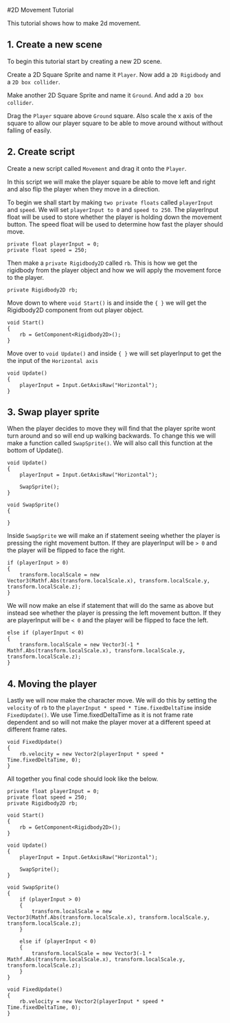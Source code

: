 #2D Movement Tutorial

This tutorial shows how to make 2d movement.

## 1. Create a new scene

To begin this tutorial start by creating a new 2D scene.

Create a 2D Square Sprite and name it `Player`. Now add a `2D Rigidbody` and a `2D box collider`.

Make another 2D Square Sprite and name it `Ground`. And add a `2D box collider`.

Drag the `Player` square above `Ground` square. Also scale the x axis of the square to allow our player square to be able to move around without without falling of easily.

## 2. Create script

Create a new script called `Movement` and drag it onto the `Player`.

In this script we will make the player square be able to move left and right and also flip the player when they move in a direction.

To begin we shall start by making `two private floats` called `playerInput` and `speed`. We will set `playerInput to 0` and `speed to 250`. The playerInput float will be used to store whether the player is holding down the movement button. The speed float will be used to determine how fast the player should move.

    private float playerInput = 0;
    private float speed = 250;

Then make a `private Rigidbody2D` called `rb`. This is how we get the rigidbody from the player object and how we will apply the movement force to the player.

    private Rigidbody2D rb;

Move down to where `void Start()` is and inside the `{ }` we will get the Rigidbody2D component from out player object.

    void Start()
    {
        rb = GetComponent<Rigidbody2D>();
    }

Move over to `void Update()` and inside `{ }` we will set playerInput to get the the input of the `Horizontal axis`

    void Update()
    {
        playerInput = Input.GetAxisRaw("Horizontal");
    }

## 3. Swap player sprite

When the player decides to move they will find that the player sprite wont turn around and so will end up walking backwards. To change this we will make a function called `SwapSprite()`. We will also call this function at the bottom of Update().

    void Update()
    {
        playerInput = Input.GetAxisRaw("Horizontal");

        SwapSprite();
    }

    void SwapSprite()
    {

    }

Inside `SwapSprite` we will make an if statement seeing whether the player is pressing the right movement button. If they are playerInput will be `> 0` and the player will be flipped to face the right.

    if (playerInput > 0)
    {
        transform.localScale = new Vector3(Mathf.Abs(transform.localScale.x), transform.localScale.y, transform.localScale.z);
    }

We will now make an else if statement that will do the same as above but instead see whether the player is pressing the left movement button. If they are playerInput will be `< 0` and the player will be flipped to face the left.

    else if (playerInput < 0)
    {
        transform.localScale = new Vector3(-1 * Mathf.Abs(transform.localScale.x), transform.localScale.y, transform.localScale.z);
    }

## 4. Moving the player

Lastly we will now make the character move. We will do this by setting the `velocity` of `rb` to the `playerInput * speed * Time.fixedDeltaTime` inside `FixedUpdate()`. We use Time.fixedDeltaTime as it is not frame rate dependent and so will not make the player mover at a different speed at different frame rates.

    void FixedUpdate()
    {
        rb.velocity = new Vector2(playerInput * speed * Time.fixedDeltaTime, 0);
    }

All together you final code should look like the below.

    private float playerInput = 0;
    private float speed = 250;
    private Rigidbody2D rb;

    void Start()
    {
        rb = GetComponent<Rigidbody2D>();
    }

    void Update()
    {
        playerInput = Input.GetAxisRaw("Horizontal");

        SwapSprite();
    }

    void SwapSprite()
    {
        if (playerInput > 0)
        {
            transform.localScale = new Vector3(Mathf.Abs(transform.localScale.x), transform.localScale.y, transform.localScale.z);
        }

        else if (playerInput < 0)
        {
            transform.localScale = new Vector3(-1 * Mathf.Abs(transform.localScale.x), transform.localScale.y, transform.localScale.z);
        }
    }

    void FixedUpdate()
    {
        rb.velocity = new Vector2(playerInput * speed * Time.fixedDeltaTime, 0);
    }

